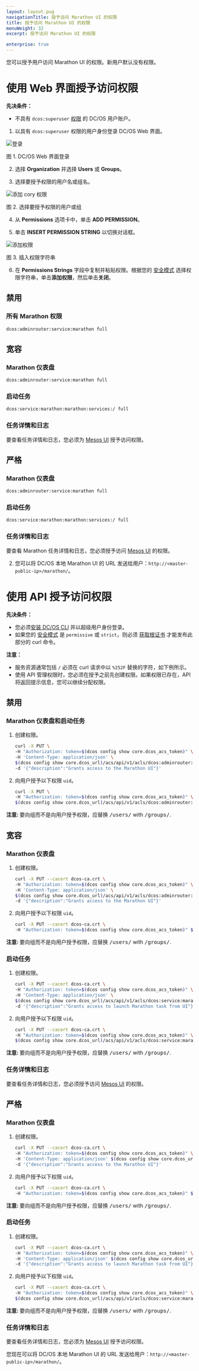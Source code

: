 ```yaml
---
layout: layout.pug
navigationTitle: 授予访问 Marathon UI 的权限
title: 授予访问 Marathon UI 的权限
menuWeight: 32
excerpt: 授予访问 Marathon UI 的权限

enterprise: true
---
```

<!-- The source repository for this topic is https://github.com/dcos/dcos-docs-site -->


您可以授予用户访问 Marathon UI 的权限。新用户默认没有权限。

# <a name="services-access-via-ui"></a>使用 Web 界面授予访问权限

**先决条件：**

- 不具有 `dcos:superuser` [权限](/cn/1.11/security/ent/users-groups/) 的 DC/OS 用户账户。

1. 以具有 `dcos:superuser` 权限的用户身份登录 DC/OS Web 界面。

 ![登录](/cn/1.11/img/gui-installer-login-ee.gif)

 图 1. DC/OS Web 界面登录

2. 选择 **Organization** 并选择 **Users** 或 **Groups**。

3. 选择要授予权限的用户名或组名。

 ![添加 cory 权限](/cn/1.11/img/services-tab-user.png)

 图 2. 选择要授予权限的用户或组


4. 从 **Permissions** 选项卡中，单击 **ADD PERMISSION**。

5. 单击 **INSERT PERMISSION STRING** 以切换对话框。

 ![添加权限](/cn/1.11/img/services-tab-user3.png)

 图 3. 插入权限字符串

6. 在 **Permissions Strings** 字段中复制并粘贴权限。根据您的 [安全模式](/cn/1.11/security/ent/#security-modes) 选择权限字符串，单击**添加权限**，然后单击**关闭**。

## 禁用

### 所有 Marathon 权限

```bash
dcos:adminrouter:service:marathon full
```

## 宽容

### Marathon 仪表盘

```bash
dcos:adminrouter:service:marathon full
```

### 启动任务

```bash
dcos:service:marathon:marathon:services:/ full
```

### 任务详情和日志
要查看任务详情和日志，您必须为 [Mesos UI](/cn/1.11/security/ent/gui-permissions/mesos-ui/) 授予访问权限。

## 严格

### Marathon 仪表盘

```bash
dcos:adminrouter:service:marathon full
```

### 启动任务

```bash
dcos:service:marathon:marathon:services:/ full
```

### 任务详情和日志
要查看 Marathon 任务详情和日志，您必须授予访问 [Mesos UI](/cn/1.11/security/ent/gui-permissions/mesos-ui/) 的权限。

2. 您可以将 DC/OS 本地 Marathon UI 的 URL 发送给用户：`http://<master-public-ip>/marathon/`。

# <a name="services-access-via-api"></a>使用 API 授予访问权限

**先决条件：**

- 您必须[安装 DC/OS CLI](/cn/1.11/cli/install/) 并以超级用户身份登录。
- 如果您的 [安全模式](/cn/1.11/security/ent/#security-modes) 是 `permissive` 或 `strict`，则必须 [获取根证书](/cn/1.11/security/ent/tls-ssl/get-cert/) 才能发布此部分的 curl 命令。

**注意：**

- 服务资源通常包括 `/` 必须在 curl 请求中以 `%252F` 替换的字符，如下例所示。
- 使用 API 管理权限时，您必须在授予之前先创建权限。如果权限已存在，API 将返回提示信息，您可以继续分配权限。


## 禁用

### Marathon 仪表盘和启动任务

1. 创建权限。

   ```bash
   curl -X PUT \
   -H "Authorization: token=$(dcos config show core.dcos_acs_token)" \
   -H 'Content-Type: application/json' \
   $(dcos config show core.dcos_url)/acs/api/v1/acls/dcos:adminrouter:service:marathon \
   -d '{"description":"Grants access to the Marathon UI"}'
   ```

2. 向用户授予以下权限 `uid`。

   ```bash
   curl -X PUT \
   -H "Authorization: token=$(dcos config show core.dcos_acs_token)" \
   $(dcos config show core.dcos_url)/acs/api/v1/acls/dcos:adminrouter:service:marathon/users/<uid>/full
   ```

 <p class="message--note"><strong>注意: </strong> 要向组而不是向用户授予权限，应替换 <tt>/users/<uid></tt> with <tt>/groups/<gid></tt>.</p>

## 宽容

### Marathon 仪表盘

1. 创建权限。

   ```bash
   curl -X PUT --cacert dcos-ca.crt \
   -H "Authorization: token=$(dcos config show core.dcos_acs_token)" \
   -H 'Content-Type: application/json' \
   $(dcos config show core.dcos_url)/acs/api/v1/acls/dcos:adminrouter:service:marathon \
   -d '{"description":"Grants access to the Marathon UI"}'
   ```

2. 向用户授予以下权限 `uid`。

   ```bash
   curl -X PUT --cacert dcos-ca.crt \
   -H "Authorization: token=$(dcos config show core.dcos_acs_token)" $(dcos config show core.dcos_url)/acs/api/v1/acls/dcos:adminrouter:service:marathon/users/<uid>/full
   ```

 <p class="message--note"><strong>注意: </strong> 要向组而不是向用户授予权限，应替换 <tt>/users/<uid></tt> with <tt>/groups/<gid></tt>.</p>

### 启动任务


1. 创建权限。

   ```bash
   curl -X PUT --cacert dcos-ca.crt \
   -H "Authorization: token=$(dcos config show core.dcos_acs_token)" \
   -H 'Content-Type: application/json' \
   $(dcos config show core.dcos_url)/acs/api/v1/acls/dcos:service:marathon:marathon:services:%252F \
   -d '{"description":"Grants access to launch Marathon task from UI"}'
   ```

2. 向用户授予以下权限 `uid`。

   ```bash
   curl -X PUT --cacert dcos-ca.crt \
   -H "Authorization: token=$(dcos config show core.dcos_acs_token)" \
   $(dcos config show core.dcos_url)/acs/api/v1/acls/dcos:service:marathon:marathon:services:%252F/full
   ```

 <p class="message--note"><strong>注意: </strong> 要向组而不是向用户授予权限，应替换 <tt>/users/<uid></tt> with <tt>/groups/<gid></tt>.</p>


### 任务详情和日志
要查看任务详情和日志，您必须授予访问 [Mesos UI](/cn/1.11/security/ent/gui-permissions/mesos-ui/) 的权限。

## 严格

### Marathon 仪表盘

1. 创建权限。

   ```bash
   curl -X PUT --cacert dcos-ca.crt \
   -H "Authorization: token=$(dcos config show core.dcos_acs_token)" \
   -H 'Content-Type: application/json' $(dcos config show core.dcos_url)/acs/api/v1/acls/dcos:adminrouter:service:marathon \
   -d '{"description":"Grants access to the Marathon UI"}'
   ```

2. 向用户授予以下权限 `uid`。

   ```bash
   curl -X PUT --cacert dcos-ca.crt \
   -H "Authorization: token=$(dcos config show core.dcos_acs_token)" $(dcos config show core.dcos_url)/acs/api/v1/acls/dcos:adminrouter:service:marathon/users/<uid>/full
   ```

 <p class="message--note"><strong>注意: </strong> 要向组而不是向用户授予权限，应替换 <tt>/users/<uid></tt> with <tt>/groups/<gid></tt>.</p>

### 启动任务


1. 创建权限。

   ```bash
   curl -X PUT --cacert dcos-ca.crt \
   -H "Authorization: token=$(dcos config show core.dcos_acs_token)" \
   -H 'Content-Type: application/json' $(dcos config show core.dcos_url)/acs/api/v1/acls/dcos:service:marathon:marathon:services:%252F \
   -d '{"description":"Grants access to launch Marathon task from UI"}'
   ```

2. 向用户授予以下权限 `uid`。

   ```bash
   curl -X PUT --cacert dcos-ca.crt \
   -H "Authorization: token=$(dcos config show core.dcos_acs_token)" \
   $(dcos config show core.dcos_url)/acs/api/v1/acls/dcos:service:marathon:marathon:services:%252F/full
   ```

 <p class="message--note"><strong>注意: </strong> 要向组而不是向用户授予权限，应替换 <tt>/users/<uid></tt> with <tt>/groups/<gid></tt>.</p>

### 任务详情和日志
要查看任务详情和日志，您必须为 [Mesos UI](/cn/1.11/security/ent/gui-permissions/mesos-ui/) 授予访问权限。

您现在可以将 DC/OS 本地 Marathon UI 的 URL 发送给用户：`http://<master-public-ip>/marathon/`。
